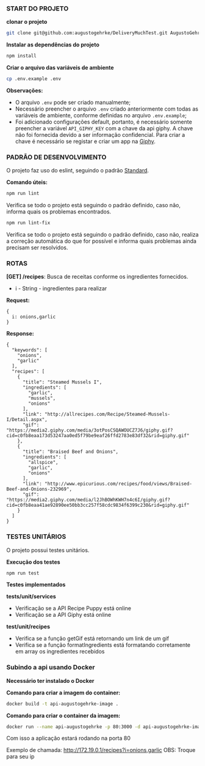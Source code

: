 ### START DO PROJETO 

**clonar o projeto**
```sh 
git clone git@github.com:augustogehrke/DeliveryMuchTest.git AugustoGehrke-Test
```

**Instalar as dependências do projeto**
```sh 
npm install
```

**Criar o arquivo das variáveis de ambiente**
```sh
cp .env.example .env
```

**Observações:**
- O arquivo `.env` pode ser criado manualmente;
- Necessário preencher o arquivo `.env` criado anteriormente com todas as variáveis de ambiente, conforme definidas no arquivo `.env.example`;
- Foi adicionado configurações default, portanto, é necessário somente preencher a variável `API_GIPHY_KEY` com a chave da api giphy. A chave não foi fornecida devido a ser informação confidencial. Para criar a chave é necessário se registar e criar um app na [Giphy](https://developers.giphy.com/docs/api#quick-start-guide).


### PADRÃO DE DESENVOLVIMENTO

O projeto faz uso do eslint, seguindo o padrão [Standard](https://standardjs.com/).

**Comando úteis:**

```sh
npm run lint
```
Verifica se todo o projeto está seguindo o padrão definido, caso não, informa quais os problemas encontrados.

```sh 
npm run lint-fix
```
Verifica se todo o projeto está seguindo o padrão definido, caso não, realiza a correção automática do que for possível e informa quais problemas ainda precisam ser resolvidos.

### ROTAS

**[GET] /recipes**: Busca de receitas conforme os ingredientes fornecidos.

* i - String - ingredientes para realizar 

**Request:**
```
{
  i: onions,garlic
}
```

**Response:**
```
{
  "keywords": [
    "onions",
    "garlic"
  ],
  "recipes": [
    {
      "title": "Steamed Mussels I",
      "ingredients": [
        "garlic",
        "mussels",
        "onions"
      ],
      "link": "http://allrecipes.com/Recipe/Steamed-Mussels-I/Detail.aspx",
      "gif": "https://media2.giphy.com/media/3otPosCSQAWOUCZ7J6/giphy.gif?cid=c0fb8eaa173d53247aa0ed5f79be9eaf26ffd2783e83df32&rid=giphy.gif"
    },
    {
      "title": "Braised Beef and Onions",
      "ingredients": [
        "allspice",
        "garlic",
        "onions"
      ],
      "link": "http://www.epicurious.com/recipes/food/views/Braised-Beef-and-Onions-232969",
      "gif": "https://media2.giphy.com/media/l2JhBOWhKWH7n4c6I/giphy.gif?cid=c0fb8eaa41ae92890ee50bb3cc257f58cdc9834f6399c230&rid=giphy.gif"
    }
  ]
}
```

### TESTES UNITÁRIOS

O projeto possui testes unitários.

**Execução dos testes**

```sh
npm run test
```

**Testes implementados**

**tests/unit/services**
* Verificação se a API Recipe Puppy está online
* Verificação se a API Giphy está online

**test/unit/recipes**
* Verifica se a função getGif está retornando um link de um gif
* Verifica se a função formatIngredients está formatando corretamente em array os ingredientes recebidos

### Subindo a api usando Docker

**Necessário ter instalado o Docker**

**Comando para criar a imagem do container:** 

```sh
docker build -t api-augustogehrke-image .
```

**Comando para criar o container da imagem:** 

```sh
docker run --name api-augustogehrke -p 80:3000 -d api-augustogehrke-image 
```

Com isso a aplicação estará rodando na porta 80

Exemplo de chamada: http://172.19.0.1/recipes?i=onions,garlic
OBS: Troque para seu ip

